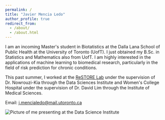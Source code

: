 ```yaml
---
permalink: /
title: "Javier Mencia Ledo"
author_profile: true
redirect_from: 
  - /about/
  - /about.html
---
```


I am an incoming Master's student in Biotatistics at the Dalla Lana School of Public Health at the University of Toronto (UofT). I just obtained my B.Sc. in Statistics and Mathematics also from UofT. I am highly interested in the applications of machine learning to biomedical research, particularly in the field of risk prediction for chronic conditions.  

This past summer, I worked at the [ReSTORE Lab](https://www.restore.rehab/) under the supervision of Dr. Nowrouzi-Kia through the Data Sciences Institute and Women's College Hospital under the supervision of Dr. David Lim through the Institute of Medical Sciences. 

Email: j.mencialedo@mail.utoronto.ca

![Picture of me presenting at the Data Science Institute](https://javmencia.github.io/files/IMG_0639.JPG)



